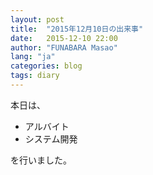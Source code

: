 ```yaml
---
layout: post
title:  "2015年12月10日の出来事"
date:   2015-12-10 22:00
author: "FUNABARA Masao"
lang: "ja"
categories: blog
tags: diary
---
```


本日は、

* アルバイト
* システム開発

を行いました。

